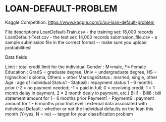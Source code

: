 # LOAN-DEFAULT-PROBLEM

Kaggle Competition: https://www.kaggle.com/c/ou-loan-default-problem

File descriptions
LoanDefault-Train.csv - the training set: 16,000 records
LoanDefault-Test.csv - the test set: 14,000 records
submission_file.csv - a sample submission file in the correct format -- make sure you upload probabilities!

Data fields

Limit : total credit limit for the individual
Gender : M=male, F= Female
Education : GradS = graduate degree, Univ = undergraduate degree, HS = highschool diploma, Others = other
MarriageStatus : married, single, other
Age : age of individual
Status1 - Status6 : repayment status 1 - 6 months prior (-2 = no payment needed; -1 = paid in full; 0 = revolving credit; 1 = 1 month delay in payment, 2 = 2 month dealy in payment, etc.)
Bill1 - Bill6 : bill statement amount for 1 - 6 months prior
Payment1 - Payment6 : payment amount for 1 - 6 months prior
IndLevel : external data associated with individual
Default : whether or not the individual defaults on the loan this month (Y=yes, N = no) -- target for your classification problem
